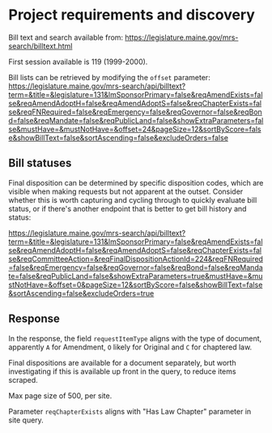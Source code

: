 # Project requirements and discovery

Bill text and search available from:
https://legislature.maine.gov/mrs-search/billtext.html

First session available is 119 (1999-2000).

Bill lists can be retrieved by modifying the `offset` parameter: https://legislature.maine.gov/mrs-search/api/billtext?term=&title=&legislature=131&lmSponsorPrimary=false&reqAmendExists=false&reqAmendAdoptH=false&reqAmendAdoptS=false&reqChapterExists=false&reqFNRequired=false&reqEmergency=false&reqGovernor=false&reqBond=false&reqMandate=false&reqPublicLand=false&showExtraParameters=false&mustHave=&mustNotHave=&offset=24&pageSize=12&sortByScore=false&showBillText=false&sortAscending=false&excludeOrders=false

## Bill statuses
Final disposition can be determined by specific disposition codes, which are visible when making requests but not apparent at the outset. Consider whether this is worth capturing and cycling through to quickly evaluate bill status, or if there's another endpoint that is better to get bill history and status: 

https://legislature.maine.gov/mrs-search/api/billtext?term=&title=&legislature=131&lmSponsorPrimary=false&reqAmendExists=false&reqAmendAdoptH=false&reqAmendAdoptS=false&reqChapterExists=false&reqCommitteeAction=&reqFinalDispositionActionId=224&reqFNRequired=false&reqEmergency=false&reqGovernor=false&reqBond=false&reqMandate=false&reqPublicLand=false&showExtraParameters=true&mustHave=&mustNotHave=&offset=0&pageSize=12&sortByScore=false&showBillText=false&sortAscending=false&excludeOrders=true

## Response
In the response, the field `requestItemType` aligns with the type of document, apparently `A` for Amendment, `O` likely for Original and `C` for chaptered law.

Final dispositions are available for a document separately, but worth investigating if this is available up front in the query, to reduce items scraped.

Max page size of 500, per site.

Parameter `reqChapterExists` aligns with "Has Law Chapter" parameter in site query.